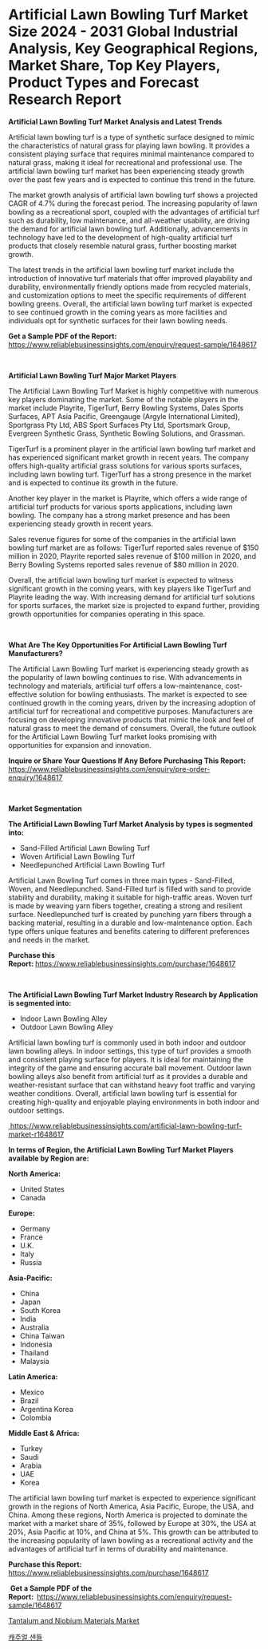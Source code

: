 <p><h1>Artificial Lawn Bowling Turf Market Size 2024 - 2031 Global Industrial Analysis, Key Geographical Regions, Market Share, Top Key Players, Product Types and Forecast Research Report</h1></p><p><strong>Artificial Lawn Bowling Turf Market Analysis and Latest Trends</strong></p>
<p><p>Artificial lawn bowling turf is a type of synthetic surface designed to mimic the characteristics of natural grass for playing lawn bowling. It provides a consistent playing surface that requires minimal maintenance compared to natural grass, making it ideal for recreational and professional use. The artificial lawn bowling turf market has been experiencing steady growth over the past few years and is expected to continue this trend in the future.</p><p>The market growth analysis of artificial lawn bowling turf shows a projected CAGR of 4.7% during the forecast period. The increasing popularity of lawn bowling as a recreational sport, coupled with the advantages of artificial turf such as durability, low maintenance, and all-weather usability, are driving the demand for artificial lawn bowling turf. Additionally, advancements in technology have led to the development of high-quality artificial turf products that closely resemble natural grass, further boosting market growth.</p><p>The latest trends in the artificial lawn bowling turf market include the introduction of innovative turf materials that offer improved playability and durability, environmentally friendly options made from recycled materials, and customization options to meet the specific requirements of different bowling greens. Overall, the artificial lawn bowling turf market is expected to see continued growth in the coming years as more facilities and individuals opt for synthetic surfaces for their lawn bowling needs.</p></p>
<p><strong>Get a Sample PDF of the Report:&nbsp;</strong> <a href="https://www.reliablebusinessinsights.com/enquiry/request-sample/1648617">https://www.reliablebusinessinsights.com/enquiry/request-sample/1648617</a></p>
<p>&nbsp;</p>
<p><strong>Artificial Lawn Bowling Turf Major Market Players</strong></p>
<p><p>The Artificial Lawn Bowling Turf Market is highly competitive with numerous key players dominating the market. Some of the notable players in the market include Playrite, TigerTurf, Berry Bowling Systems, Dales Sports Surfaces, APT Asia Pacific, Greengauge (Argyle International Limited), Sportgrass Pty Ltd, ABS Sport Surfaces Pty Ltd, Sportsmark Group, Evergreen Synthetic Grass, Synthetic Bowling Solutions, and Grassman.</p><p>TigerTurf is a prominent player in the artificial lawn bowling turf market and has experienced significant market growth in recent years. The company offers high-quality artificial grass solutions for various sports surfaces, including lawn bowling turf. TigerTurf has a strong presence in the market and is expected to continue its growth in the future.</p><p>Another key player in the market is Playrite, which offers a wide range of artificial turf products for various sports applications, including lawn bowling. The company has a strong market presence and has been experiencing steady growth in recent years.</p><p>Sales revenue figures for some of the companies in the artificial lawn bowling turf market are as follows: TigerTurf reported sales revenue of $150 million in 2020, Playrite reported sales revenue of $100 million in 2020, and Berry Bowling Systems reported sales revenue of $80 million in 2020.</p><p>Overall, the artificial lawn bowling turf market is expected to witness significant growth in the coming years, with key players like TigerTurf and Playrite leading the way. With increasing demand for artificial turf solutions for sports surfaces, the market size is projected to expand further, providing growth opportunities for companies operating in this space.</p></p>
<p>&nbsp;</p>
<p><strong>What Are The Key Opportunities For Artificial Lawn Bowling Turf Manufacturers?</strong></p>
<p><p>The Artificial Lawn Bowling Turf market is experiencing steady growth as the popularity of lawn bowling continues to rise. With advancements in technology and materials, artificial turf offers a low-maintenance, cost-effective solution for bowling enthusiasts. The market is expected to see continued growth in the coming years, driven by the increasing adoption of artificial turf for recreational and competitive purposes. Manufacturers are focusing on developing innovative products that mimic the look and feel of natural grass to meet the demand of consumers. Overall, the future outlook for the Artificial Lawn Bowling Turf market looks promising with opportunities for expansion and innovation.</p></p>
<p><strong>Inquire or Share Your Questions If Any Before Purchasing This Report:</strong> <a href="https://www.reliablebusinessinsights.com/enquiry/pre-order-enquiry/1648617">https://www.reliablebusinessinsights.com/enquiry/pre-order-enquiry/1648617</a></p>
<p>&nbsp;</p>
<p><strong>Market Segmentation</strong></p>
<p><strong>The Artificial Lawn Bowling Turf Market Analysis by types is segmented into:</strong></p>
<p><ul><li>Sand-Filled Artificial Lawn Bowling Turf</li><li>Woven Artificial Lawn Bowling Turf</li><li>Needlepunched Artificial Lawn Bowling Turf</li></ul></p>
<p><p>Artificial Lawn Bowling Turf comes in three main types - Sand-Filled, Woven, and Needlepunched. Sand-Filled turf is filled with sand to provide stability and durability, making it suitable for high-traffic areas. Woven turf is made by weaving yarn fibers together, creating a strong and resilient surface. Needlepunched turf is created by punching yarn fibers through a backing material, resulting in a durable and low-maintenance option. Each type offers unique features and benefits catering to different preferences and needs in the market.</p></p>
<p><strong>Purchase this Report:&nbsp;</strong><a href="https://www.reliablebusinessinsights.com/purchase/1648617">https://www.reliablebusinessinsights.com/purchase/1648617</a></p>
<p>&nbsp;</p>
<p><strong>The Artificial Lawn Bowling Turf Market Industry Research by Application is segmented into:</strong></p>
<p><ul><li>Indoor Lawn Bowling Alley</li><li>Outdoor Lawn Bowling Alley</li></ul></p>
<p><p>Artificial lawn bowling turf is commonly used in both indoor and outdoor lawn bowling alleys. In indoor settings, this type of turf provides a smooth and consistent playing surface for players. It is ideal for maintaining the integrity of the game and ensuring accurate ball movement. Outdoor lawn bowling alleys also benefit from artificial turf as it provides a durable and weather-resistant surface that can withstand heavy foot traffic and varying weather conditions. Overall, artificial lawn bowling turf is essential for creating high-quality and enjoyable playing environments in both indoor and outdoor settings.</p></p>
<p><a href="https://www.reliablebusinessinsights.com/artificial-lawn-bowling-turf-market-r1648617">&nbsp;https://www.reliablebusinessinsights.com/artificial-lawn-bowling-turf-market-r1648617</a></p>
<p><strong>In terms of Region, the Artificial Lawn Bowling Turf Market Players available by Region are:</strong></p>
<p>
    <p> <strong> North America: </strong>
        <ul>
            <li>United States</li>
            <li>Canada</li>
        </ul>
        </p> 
    <p> <strong> Europe: </strong>
        <ul>
            <li>Germany</li>
            <li>France</li>
            <li>U.K.</li>
            <li>Italy</li>
            <li>Russia</li>
        </ul>
        </p> 
    <p> <strong> Asia-Pacific: </strong>
        <ul>
            <li>China</li>
            <li>Japan</li>
            <li>South Korea</li>
            <li>India</li>
            <li>Australia</li>
            <li>China Taiwan</li>
            <li>Indonesia</li>
            <li>Thailand</li>
            <li>Malaysia</li>
        </ul>
        </p> 
    <p> <strong> Latin America: </strong>
        <ul>
            <li>Mexico</li>
            <li>Brazil</li>
            <li>Argentina Korea</li>
            <li>Colombia</li>
        </ul>
        </p> 
    <p> <strong> Middle East & Africa: </strong>
        <ul>
            <li>Turkey</li>
            <li>Saudi</li>
            <li>Arabia</li>
            <li>UAE</li>
            <li>Korea</li>
        </ul>
    </p>
    </p>
<p><p>The artificial lawn bowling turf market is expected to experience significant growth in the regions of North America, Asia Pacific, Europe, the USA, and China. Among these regions, North America is projected to dominate the market with a market share of 35%, followed by Europe at 30%, the USA at 20%, Asia Pacific at 10%, and China at 5%. This growth can be attributed to the increasing popularity of lawn bowling as a recreational activity and the advantages of artificial turf in terms of durability and maintenance.</p></p>
<p><strong>Purchase this Report: </strong><a href="https://www.reliablebusinessinsights.com/purchase/1648617">https://www.reliablebusinessinsights.com/purchase/1648617</a></p>
<p>&nbsp;<strong>Get a Sample PDF of the Report:&nbsp;&nbsp;</strong><a href="https://www.reliablebusinessinsights.com/enquiry/request-sample/1648617">https://www.reliablebusinessinsights.com/enquiry/request-sample/1648617</a></p>
<p><strong></strong></p>
<p><p><a href="https://medium.com/@bubursruntul3/tantalum-and-niobium-materials-market-research-report-market-forecast-and-growth-prospects-with-a-f162295e5b83">Tantalum and Niobium Materials Market</a></p><p><a href="https://github.com/laholand/Market-Research-Report-List-4/blob/main/1368260185735.md">캐주얼 샌들</a></p></p>